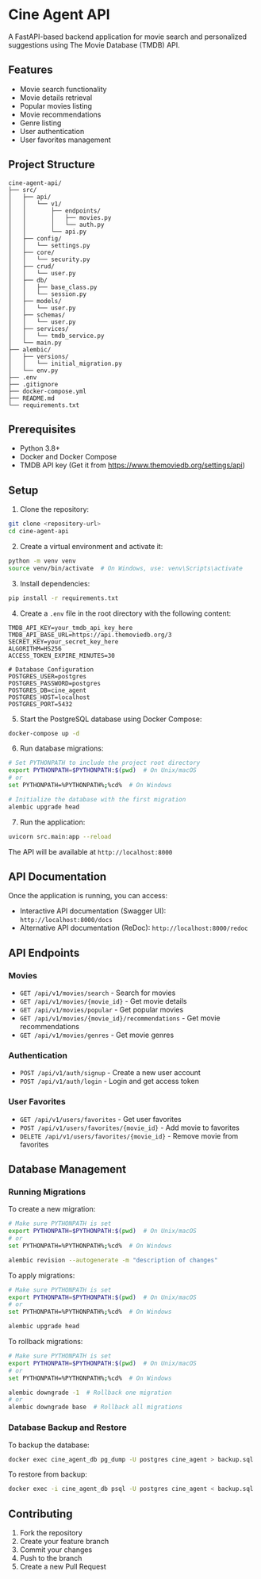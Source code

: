 # Cine Agent API

A FastAPI-based backend application for movie search and personalized suggestions using The Movie Database (TMDB) API.

## Features

- Movie search functionality
- Movie details retrieval
- Popular movies listing
- Movie recommendations
- Genre listing
- User authentication
- User favorites management

## Project Structure

```
cine-agent-api/
├── src/
│   ├── api/
│   │   └── v1/
│   │       ├── endpoints/
│   │       │   ├── movies.py
│   │       │   └── auth.py
│   │       └── api.py
│   ├── config/
│   │   └── settings.py
│   ├── core/
│   │   └── security.py
│   ├── crud/
│   │   └── user.py
│   ├── db/
│   │   ├── base_class.py
│   │   └── session.py
│   ├── models/
│   │   └── user.py
│   ├── schemas/
│   │   └── user.py
│   ├── services/
│   │   └── tmdb_service.py
│   └── main.py
├── alembic/
│   ├── versions/
│   │   └── initial_migration.py
│   └── env.py
├── .env
├── .gitignore
├── docker-compose.yml
├── README.md
└── requirements.txt
```

## Prerequisites

- Python 3.8+
- Docker and Docker Compose
- TMDB API key (Get it from https://www.themoviedb.org/settings/api)

## Setup

1. Clone the repository:
```bash
git clone <repository-url>
cd cine-agent-api
```

2. Create a virtual environment and activate it:
```bash
python -m venv venv
source venv/bin/activate  # On Windows, use: venv\Scripts\activate
```

3. Install dependencies:
```bash
pip install -r requirements.txt
```

4. Create a `.env` file in the root directory with the following content:
```
TMDB_API_KEY=your_tmdb_api_key_here
TMDB_API_BASE_URL=https://api.themoviedb.org/3
SECRET_KEY=your_secret_key_here
ALGORITHM=HS256
ACCESS_TOKEN_EXPIRE_MINUTES=30

# Database Configuration
POSTGRES_USER=postgres
POSTGRES_PASSWORD=postgres
POSTGRES_DB=cine_agent
POSTGRES_HOST=localhost
POSTGRES_PORT=5432
```

5. Start the PostgreSQL database using Docker Compose:
```bash
docker-compose up -d
```

6. Run database migrations:
```bash
# Set PYTHONPATH to include the project root directory
export PYTHONPATH=$PYTHONPATH:$(pwd)  # On Unix/macOS
# or
set PYTHONPATH=%PYTHONPATH%;%cd%  # On Windows

# Initialize the database with the first migration
alembic upgrade head
```

7. Run the application:
```bash
uvicorn src.main:app --reload
```

The API will be available at `http://localhost:8000`

## API Documentation

Once the application is running, you can access:
- Interactive API documentation (Swagger UI): `http://localhost:8000/docs`
- Alternative API documentation (ReDoc): `http://localhost:8000/redoc`

## API Endpoints

### Movies
- `GET /api/v1/movies/search` - Search for movies
- `GET /api/v1/movies/{movie_id}` - Get movie details
- `GET /api/v1/movies/popular` - Get popular movies
- `GET /api/v1/movies/{movie_id}/recommendations` - Get movie recommendations
- `GET /api/v1/movies/genres` - Get movie genres

### Authentication
- `POST /api/v1/auth/signup` - Create a new user account
- `POST /api/v1/auth/login` - Login and get access token

### User Favorites
- `GET /api/v1/users/favorites` - Get user favorites
- `POST /api/v1/users/favorites/{movie_id}` - Add movie to favorites
- `DELETE /api/v1/users/favorites/{movie_id}` - Remove movie from favorites

## Database Management

### Running Migrations

To create a new migration:
```bash
# Make sure PYTHONPATH is set
export PYTHONPATH=$PYTHONPATH:$(pwd)  # On Unix/macOS
# or
set PYTHONPATH=%PYTHONPATH%;%cd%  # On Windows

alembic revision --autogenerate -m "description of changes"
```

To apply migrations:
```bash
# Make sure PYTHONPATH is set
export PYTHONPATH=$PYTHONPATH:$(pwd)  # On Unix/macOS
# or
set PYTHONPATH=%PYTHONPATH%;%cd%  # On Windows

alembic upgrade head
```

To rollback migrations:
```bash
# Make sure PYTHONPATH is set
export PYTHONPATH=$PYTHONPATH:$(pwd)  # On Unix/macOS
# or
set PYTHONPATH=%PYTHONPATH%;%cd%  # On Windows

alembic downgrade -1  # Rollback one migration
# or
alembic downgrade base  # Rollback all migrations
```

### Database Backup and Restore

To backup the database:
```bash
docker exec cine_agent_db pg_dump -U postgres cine_agent > backup.sql
```

To restore from backup:
```bash
docker exec -i cine_agent_db psql -U postgres cine_agent < backup.sql
```

## Contributing

1. Fork the repository
2. Create your feature branch
3. Commit your changes
4. Push to the branch
5. Create a new Pull Request